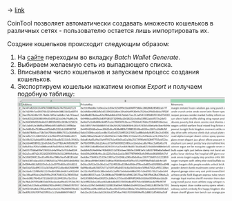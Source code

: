 -> [link](https://cointool.app/dashboard)

CoinTool позволяет автоматически создавать множесто кошельков в различных сетях - пользователю остается лишь импортировать их.

Создние кошельков происходит следующим образом:
1. На [сайте](https://cointool.app/dashboard) переходим во вкладку *Batch Wallet Generate*.
2. Выбираем желаемую сеть из выпадающего списка.
3. Вписываем число кошельков и запускаем процесс создания кошельков.
4. Экспортируем кошельки нажатием кнопки *Export* и получаем подобную таблицу:
![](_attachments/bd6bca3afdd0806d8edfe45aa4b3d557.png)